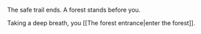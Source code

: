 The safe trail ends. A forest stands before you.

Taking a deep breath, you [[The forest entrance|enter the forest]].
